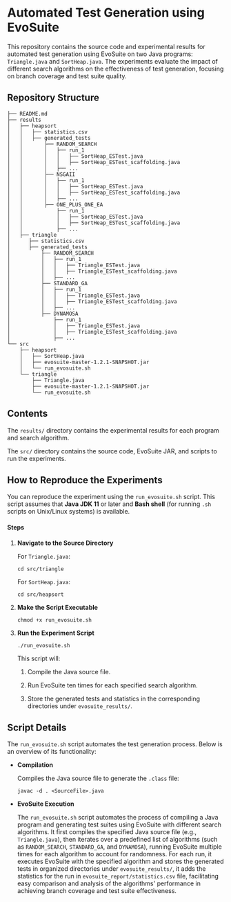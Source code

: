 # Automated Test Generation using EvoSuite 

This repository contains the source code and experimental results for automated test generation using EvoSuite on two Java programs: `Triangle.java` and `SortHeap.java`. The experiments evaluate the impact of different search algorithms on the effectiveness of test generation, focusing on branch coverage and test suite quality.

## Repository Structure
```
├── README.md
├── results
│   ├── heapsort
│   │   ├── statistics.csv
│   │   ├── generated_tests
│   │       ├── RANDOM_SEARCH
│   │       │   ├── run_1
│   │       │   │   ├── SortHeap_ESTest.java
│   │       │   │   ├── SortHeap_ESTest_scaffolding.java
│   │       │   ├── ...
│   │       ├── NSGAII
│   │       │   ├── run_1
│   │       │   │   ├── SortHeap_ESTest.java
│   │       │   │   ├── SortHeap_ESTest_scaffolding.java
│   │       │   ├── ...
│   │       ├── ONE_PLUS_ONE_EA
│   │           ├── run_1
│   │           │   ├── SortHeap_ESTest.java
│   │           │   ├── SortHeap_ESTest_scaffolding.java
│   │           ├── ...
│   ├── triangle
│      ├── statistics.csv
│      ├── generated_tests
│          ├── RANDOM_SEARCH
│          │   ├── run_1
│          │   │   ├── Triangle_ESTest.java
│          │   │   ├── Triangle_ESTest_scaffolding.java
│          │   ├── ...
│          ├── STANDARD_GA
│          │   ├── run_1
│          │   │   ├── Triangle_ESTest.java
│          │   │   ├── Triangle_ESTest_scaffolding.java
│          │   ├── ...
│          ├── DYNAMOSA
│              ├── run_1
│              │   ├── Triangle_ESTest.java
│              │   ├── Triangle_ESTest_scaffolding.java
│              ├── ...
└── src
    ├── heapsort
    │   ├── SortHeap.java
    │   ├── evosuite-master-1.2.1-SNAPSHOT.jar
    │   └── run_evosuite.sh
    └── triangle
        ├── Triangle.java
        ├── evosuite-master-1.2.1-SNAPSHOT.jar
        └── run_evosuite.sh
```
## Contents

The `results/` directory contains the experimental results for each program and search algorithm.

The `src/` directory contains the source code, EvoSuite JAR, and scripts to run the experiments.

## How to Reproduce the Experiments

You can reproduce the experiment using the `run_evosuite.sh` script. This script assumes that **Java JDK 11** or later and **Bash shell** (for running `.sh` scripts on Unix/Linux systems) is available. 

#### Steps

1. **Navigate to the Source Directory**

   For `Triangle.java`:

   ```
   cd src/triangle
   ```

   For `SortHeap.java`:

   ```
   cd src/heapsort
   ```

2. **Make the Script Executable**

   ```
   chmod +x run_evosuite.sh
   ```

3. **Run the Experiment Script**

   ```
   ./run_evosuite.sh
   ```

   This script will:

   1. Compile the Java source file.

   2. Run EvoSuite ten times for each specified search algorithm.

   3. Store the generated tests and statistics in the corresponding directories under `evosuite_results/`. 

## Script Details

The `run_evosuite.sh` script automates the test generation process. Below is an overview of its functionality:

- **Compilation**

  Compiles the Java source file to generate the `.class` file:

  ```
  javac -d . <SourceFile>.java
  ```

- **EvoSuite Execution**

  The `run_evosuite.sh` script automates the process of compiling a Java program and generating test suites using EvoSuite with different search algorithms. It first compiles the specified Java source file (e.g., `Triangle.java`), then iterates over a predefined list of algorithms (such as `RANDOM_SEARCH`, `STANDARD_GA`, and `DYNAMOSA`), running EvoSuite multiple times for each algorithm to account for randomness. For each run, it executes EvoSuite with the specified algorithm and stores the generated tests in organized directories under `evosuite_results/`, it adds the statistics for the run in `evosuite_report/statistics.csv` file, facilitating easy comparison and analysis of the algorithms' performance in achieving branch coverage and test suite effectiveness.

